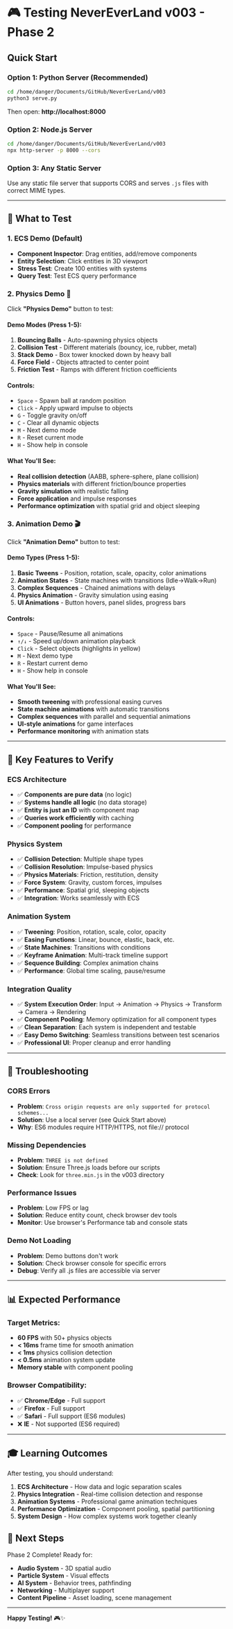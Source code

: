 # 🎮 Testing NeverEverLand v003 - Phase 2

## Quick Start

### Option 1: Python Server (Recommended)
```bash
cd /home/danger/Documents/GitHub/NeverEverLand/v003
python3 serve.py
```
Then open: **http://localhost:8000**

### Option 2: Node.js Server
```bash
cd /home/danger/Documents/GitHub/NeverEverLand/v003
npx http-server -p 8000 --cors
```

### Option 3: Any Static Server
Use any static file server that supports CORS and serves `.js` files with correct MIME types.

---

## 🧪 What to Test

### 1. ECS Demo (Default)
- **Component Inspector**: Drag entities, add/remove components
- **Entity Selection**: Click entities in 3D viewport
- **Stress Test**: Create 100 entities with systems
- **Query Test**: Test ECS query performance

### 2. Physics Demo 🔬
Click **"Physics Demo"** button to test:

#### Demo Modes (Press 1-5):
1. **Bouncing Balls** - Auto-spawning physics objects
2. **Collision Test** - Different materials (bouncy, ice, rubber, metal)
3. **Stack Demo** - Box tower knocked down by heavy ball
4. **Force Field** - Objects attracted to center point
5. **Friction Test** - Ramps with different friction coefficients

#### Controls:
- `Space` - Spawn ball at random position
- `Click` - Apply upward impulse to objects
- `G` - Toggle gravity on/off
- `C` - Clear all dynamic objects
- `M` - Next demo mode
- `R` - Reset current mode
- `H` - Show help in console

#### What You'll See:
- **Real collision detection** (AABB, sphere-sphere, plane collision)
- **Physics materials** with different friction/bounce properties
- **Gravity simulation** with realistic falling
- **Force application** and impulse responses
- **Performance optimization** with spatial grid and object sleeping

### 3. Animation Demo 🎬
Click **"Animation Demo"** button to test:

#### Demo Types (Press 1-5):
1. **Basic Tweens** - Position, rotation, scale, opacity, color animations
2. **Animation States** - State machines with transitions (Idle→Walk→Run)
3. **Complex Sequences** - Chained animations with delays
4. **Physics Animation** - Gravity simulation using easing
5. **UI Animations** - Button hovers, panel slides, progress bars

#### Controls:
- `Space` - Pause/Resume all animations
- `↑/↓` - Speed up/down animation playback
- `Click` - Select objects (highlights in yellow)
- `M` - Next demo type
- `R` - Restart current demo
- `H` - Show help in console

#### What You'll See:
- **Smooth tweening** with professional easing curves
- **State machine animations** with automatic transitions
- **Complex sequences** with parallel and sequential animations
- **UI-style animations** for game interfaces
- **Performance monitoring** with animation stats

---

## 🎯 Key Features to Verify

### ECS Architecture
- ✅ **Components are pure data** (no logic)
- ✅ **Systems handle all logic** (no data storage)
- ✅ **Entity is just an ID** with component map
- ✅ **Queries work efficiently** with caching
- ✅ **Component pooling** for performance

### Physics System
- ✅ **Collision Detection**: Multiple shape types
- ✅ **Collision Resolution**: Impulse-based physics
- ✅ **Physics Materials**: Friction, restitution, density
- ✅ **Force System**: Gravity, custom forces, impulses
- ✅ **Performance**: Spatial grid, sleeping objects
- ✅ **Integration**: Works seamlessly with ECS

### Animation System  
- ✅ **Tweening**: Position, rotation, scale, color, opacity
- ✅ **Easing Functions**: Linear, bounce, elastic, back, etc.
- ✅ **State Machines**: Transitions with conditions
- ✅ **Keyframe Animation**: Multi-track timeline support
- ✅ **Sequence Building**: Complex animation chains
- ✅ **Performance**: Global time scaling, pause/resume

### Integration Quality
- ✅ **System Execution Order**: Input → Animation → Physics → Transform → Camera → Rendering
- ✅ **Component Pooling**: Memory optimization for all component types
- ✅ **Clean Separation**: Each system is independent and testable
- ✅ **Easy Demo Switching**: Seamless transitions between test scenarios
- ✅ **Professional UI**: Proper cleanup and error handling

---

## 🐛 Troubleshooting

### CORS Errors
- **Problem**: `Cross origin requests are only supported for protocol schemes...`
- **Solution**: Use a local server (see Quick Start above)
- **Why**: ES6 modules require HTTP/HTTPS, not file:// protocol

### Missing Dependencies
- **Problem**: `THREE is not defined`
- **Solution**: Ensure Three.js loads before our scripts
- **Check**: Look for `three.min.js` in the v003 directory

### Performance Issues
- **Problem**: Low FPS or lag
- **Solution**: Reduce entity count, check browser dev tools
- **Monitor**: Use browser's Performance tab and console stats

### Demo Not Loading
- **Problem**: Demo buttons don't work
- **Solution**: Check browser console for specific errors
- **Debug**: Verify all .js files are accessible via server

---

## 📊 Expected Performance

### Target Metrics:
- **60 FPS** with 50+ physics objects
- **< 16ms** frame time for smooth animation
- **< 1ms** physics collision detection
- **< 0.5ms** animation system update
- **Memory stable** with component pooling

### Browser Compatibility:
- ✅ **Chrome/Edge** - Full support
- ✅ **Firefox** - Full support  
- ✅ **Safari** - Full support (ES6 modules)
- ❌ **IE** - Not supported (ES6 required)

---

## 🎓 Learning Outcomes

After testing, you should understand:

1. **ECS Architecture** - How data and logic separation scales
2. **Physics Integration** - Real-time collision detection and response
3. **Animation Systems** - Professional game animation techniques
4. **Performance Optimization** - Component pooling, spatial partitioning
5. **System Design** - How complex systems work together cleanly

## 🚀 Next Steps

Phase 2 Complete! Ready for:
- **Audio System** - 3D spatial audio
- **Particle System** - Visual effects
- **AI System** - Behavior trees, pathfinding  
- **Networking** - Multiplayer support
- **Content Pipeline** - Asset loading, scene management

---

**Happy Testing!** 🎮✨